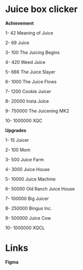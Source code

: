 # Juice box clicker
**Achievement**

1- 42 Meaning of Juice

2- 69 Juice

3- 100 The Juicing Begins

4- 420 Weed Juice

5- 666 The Juice Slayer

6- 1000 The Juice Flows

7- 1200 Cookie Juicer

8- 20000 Insta Juice

9- 750000 The Juicening MK2

10- 1000000 XQC

**Upgrades**

1- 15 Juicer

2- 100 Mom

3- 500 Juice Farm

4- 3000 Juice House

5- 10000 Juice Machine

6- 50000 Old Ranch Juice House

7- 100000 Big Juicer

8- 250000 Bingus Inc.

9- 500000 Juice Cow

10- 1000000 XQCL

# Links

**Figma**



